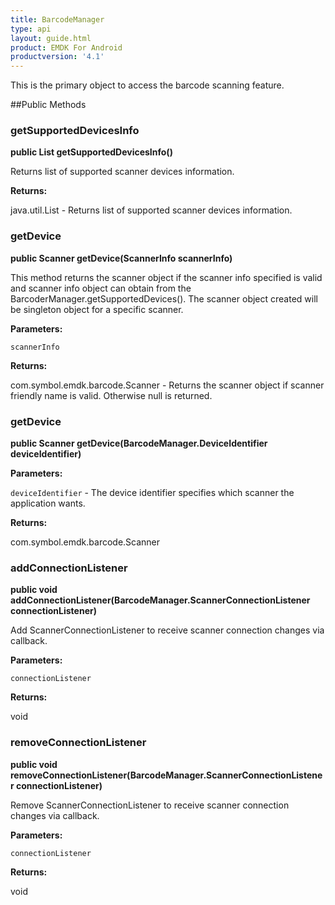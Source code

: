 ```yaml
---
title: BarcodeManager
type: api
layout: guide.html
product: EMDK For Android
productversion: '4.1'
---
```



This is the primary object to access the barcode scanning feature.
 
 

##Public Methods

### getSupportedDevicesInfo

**public List getSupportedDevicesInfo()**

Returns list of supported scanner devices information.

**Returns:**

java.util.List - Returns list of supported scanner devices information.

### getDevice

**public Scanner getDevice(ScannerInfo scannerInfo)**

This method returns the scanner object if the scanner info specified is valid
 and scanner info object can obtain from the BarcoderManager.getSupportedDevices(). 
 The scanner object created will be singleton object for a specific scanner.

**Parameters:**

`scannerInfo`

**Returns:**

com.symbol.emdk.barcode.Scanner - Returns the scanner object if scanner friendly name is valid. Otherwise null is returned.

### getDevice

**public Scanner getDevice(BarcodeManager.DeviceIdentifier deviceIdentifier)**



**Parameters:**

`deviceIdentifier` - The device identifier specifies which scanner the application wants.

**Returns:**

com.symbol.emdk.barcode.Scanner

### addConnectionListener

**public void addConnectionListener(BarcodeManager.ScannerConnectionListener connectionListener)**

Add ScannerConnectionListener to receive scanner connection changes via
 callback.

**Parameters:**

`connectionListener`

**Returns:**

void

### removeConnectionListener

**public void removeConnectionListener(BarcodeManager.ScannerConnectionListener connectionListener)**

Remove ScannerConnectionListener to receive scanner connection changes
 via callback.

**Parameters:**

`connectionListener`

**Returns:**

void









